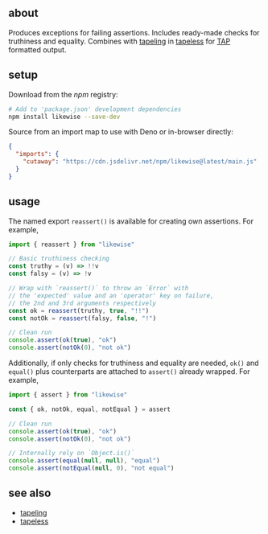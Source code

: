 ## about

Produces exceptions for failing assertions. Includes ready-made checks for truthiness and equality. Combines with [tapeling](https://npm.im/tapeling) in [tapeless](https://npm.im/tapeless) for [TAP](https://testanything.org) formatted output.

## setup

Download from the _npm_ registry:

```sh
# Add to 'package.json' development dependencies
npm install likewise --save-dev
```

Source from an import map to use with Deno or in-browser directly:

```json
{
  "imports": {
    "cutaway": "https://cdn.jsdelivr.net/npm/likewise@latest/main.js"
  }
}
```

## usage

The named export `reassert()` is available for creating own assertions. For example,

```js
import { reassert } from "likewise"

// Basic truthiness checking
const truthy = (v) => !!v
const falsy = (v) => !v

// Wrap with `reassert()` to throw an `Error` with
// the 'expected' value and an 'operator' key on failure,
// the 2nd and 3rd arguments respectively
const ok = reassert(truthy, true, "!!")
const notOk = reassert(falsy, false, "!")

// Clean run
console.assert(ok(true), "ok")
console.assert(notOk(0), "not ok")
```

Additionally, if only checks for truthiness and equality are needed, `ok()` and `equal()` plus counterparts are attached to `assert()` already wrapped. For example,

```js
import { assert } from "likewise"

const { ok, notOk, equal, notEqual } = assert

// Clean run
console.assert(ok(true), "ok")
console.assert(notOk(0), "not ok")

// Internally rely on `Object.is()`
console.assert(equal(null, null), "equal")
console.assert(notEqual(null, 0), "not equal")
```

## see also

- [tapeling](https://github.com/thewhodidthis/tapeling)
- [tapeless](https://github.com/thewhodidthis/tapeless)
